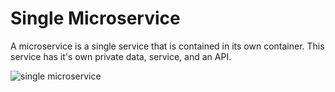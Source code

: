 # Single Microservice

A microservice is a single service that is contained in its own container. This service has it's own private data, service, and an API.

![single microservice](https://www.lucidchart.com/publicSegments/view/12806964-89c1-4e0a-8322-4e6ac1b12efa/image.png)
